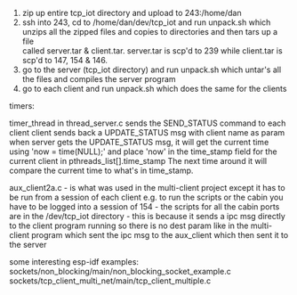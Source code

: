 1) zip up entire tcp_iot directory and upload to 243:/home/dan 
2) ssh into 243, cd to /home/dan/dev/tcp_iot and run unpack.sh which unzips 
	all the zipped files and copies to directories and then tars up a file 	
	called server.tar & client.tar. server.tar is scp'd to 239 while client.tar
	is scp'd to 147, 154 & 146.
3) go to the server (tcp_iot directory) and run unpack.sh which untar's all the 
	files and compiles the server program 
4) go to each client and run unpack.sh which does the same for the clients 

timers:

timer_thread in thread_server.c sends the SEND_STATUS command to each client 
client sends back a UPDATE_STATUS msg with client name as param 
when server gets the UPDATE_STATUS msg, it will get the current time using
'now = time(NULL);' and place 'now' in the time_stamp field for the current 
client in pthreads_list[].time_stamp The next time around it will compare 
the current time to what's in time_stamp.

aux_client2a.c - is what was used in the multi-client project except it has 
to be run from a session of each client e.g. to run the scripts or the 
cabin you have to be logged into a session of 154 - the scripts for all the 
cabin ports are in the /dev/tcp_iot directory - this is because it sends a 
ipc msg directly to the client program running so there is no dest param 
like in the multi-client program which sent the ipc msg to the aux_client 
which then sent it to the server 

some interesting esp-idf examples:
	sockets/non_blocking/main/non_blocking_socket_example.c 
	sockets/tcp_client_multi_net/main/tcp_client_multiple.c 